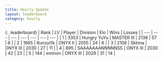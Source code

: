 ```yaml
---
title: Hourly Update
layout: leaderboard
category: hourly
---
```


{: .leaderboard}
| Rank | LV | Player | Division | Elo | Wins | Losses |
| --- | --- | --- | --- | --- | --- | --- |
| <span data-change="0">1</span> | 3353 | <span title="ID: 164871">Hungry YuYu</span> | MASTER III | <span data-change="12">2138</span> | <span data-change="3">57</span> | <span data-change="2">6</span> |
| <span data-change="0">2</span> | 1665 | <span title="ID: 392407">Kunzut1k</span> | ONYX II | <span data-change="0">2055</span> | <span data-change="0">24</span> | <span data-change="0">6</span> |
| <span data-change="0">3</span> | 2106 | <span title="ID: 353063">Sktima</span> | ONYX III | <span data-change="0">2030</span> | <span data-change="0">27</span> | <span data-change="0">11</span> |
| <span data-change="2">4</span> | 895 | <span title="ID: 174294">SAAAAAAANNNNNSS</span> | ONYX III | <span data-change="28">2030</span> | <span data-change="6">42</span> | <span data-change="2">23</span> |
| <span data-change="-1">5</span> | 144 | <span title="ID: 282716">eminon</span> | ONYX III | <span data-change="0">2029</span> | <span data-change="0">31</span> | <span data-change="0">14</span> |